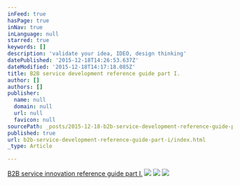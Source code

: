 ```yaml
---
inFeed: true
hasPage: true
inNav: true
inLanguage: null
starred: true
keywords: []
description: 'validate your idea, IDEO, design thinking'
datePublished: '2015-12-18T14:26:53.637Z'
dateModified: '2015-12-18T14:17:18.085Z'
title: B2B service development reference guide part I.
author: []
authors: []
publisher:
  name: null
  domain: null
  url: null
  favicon: null
sourcePath: _posts/2015-12-18-b2b-service-development-reference-guide-part-i.md
published: true
url: b2b-service-development-reference-guide-part-i/index.html
_type: Article

---
```

[B2B service innovation reference guide part I.][0]
![](https://s3-us-west-2.amazonaws.com/the-grid-img/p/7ae260fc2ef3fb8f61c528de13a50fb6e94a5766.jpg)
![](https://the-grid-user-content.s3-us-west-2.amazonaws.com/6170043d-7f38-492f-8488-6975dddde415.jpg)
![](https://the-grid-user-content.s3-us-west-2.amazonaws.com/c764d9e4-26ed-4aa5-a4b1-4db79d9e0f9b.jpg)

[0]: http://www.slideshare.net/tiborzahorecz7/b2b-reference-guide-for-company-makers